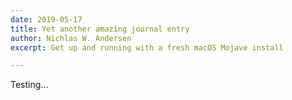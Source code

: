 ```yaml
---
date: 2019-05-17
title: Yet another amazing journal entry
author: Nichlas W. Andersen
excerpt: Get up and running with a fresh macOS Mojave install

---
```

Testing...